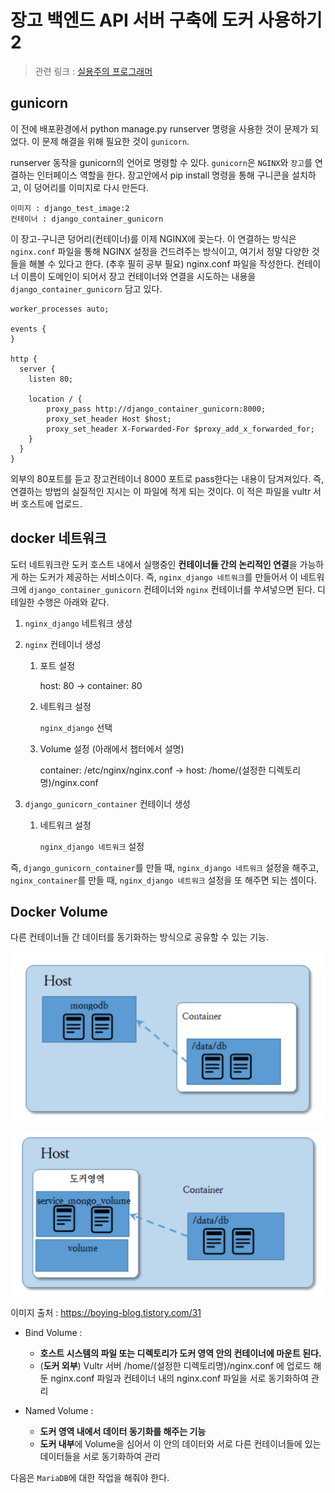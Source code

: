# 장고 백엔드 API 서버 구축에 도커 사용하기 2



> 관련 링크 : [실용주의 프로그래머](https://www.youtube.com/channel/UCmm6VRoi59BUHDPoa3k4VPw/videos)



## gunicorn

이 전에 배포환경에서 python manage.py runserver 명령을 사용한 것이 문제가 되었다. 이 문제 해결을 위해 필요한 것이 `gunicorn`. 

runserver 동작을 gunicorn의 언어로 명령할 수 있다. `gunicorn`은 `NGINX`와 `장고`를 연결하는 인터페이스 역할을 한다. 장고안에서 pip install 명령을 통해 구니콘을 설치하고, 이 덩어리를 이미지로 다시 만든다.

```
이미지 : django_test_image:2
컨테이너 : django_container_gunicorn
```

이 장고-구니콘 덩어리(컨테이너)를 이제 NGINX에 꽂는다. 이 연결하는 방식은 `nginx.conf` 파일을 통해 NGINX 설정을 건드려주는 방식이고, 여기서 정말 다양한 것들을 해볼 수 있다고 한다. (추후 필히 공부 필요) nginx.conf 파일을 작성한다. 컨테이너 이름이 도메인이 되어서 장고 컨테이너와 연결을 시도하는 내용을 `django_container_gunicorn` 담고 있다.

```nginx
worker_processes auto;

events {
}

http {
  server {
    listen 80;

    location / {
        proxy_pass http://django_container_gunicorn:8000;
        proxy_set_header Host $host;
        proxy_set_header X-Forwarded-For $proxy_add_x_forwarded_for;
    }
  }
}
```

외부의 80포트를 듣고 장고컨테이너 8000 포트로 pass한다는 내용이 담겨져있다. 즉, 연결하는 방법의 실질적인 지시는 이 파일에 적게 되는 것이다. 이 적은 파일을 vultr 서버 호스트에 업로드.



## docker 네트워크

도터 네트워크란 도커 호스트 내에서 실행중인 **컨테이너들 간의 논리적인 연결**을 가능하게 하는 도커가 제공하는 서비스이다. 즉, `nginx_django 네트워크`를 만들어서 이 네트워크에 `django_container_gunicorn` 컨테이너와 `nginx` 컨테이너를 쑤셔넣으면 된다. 디테일한 수행은 아래와 같다.

1. `nginx_django` 네트워크 생성

2. `nginx` 컨테이너 생성

   1. 포트 설정 

      host: 80 -> container: 80

   2. 네트워크 설정

      `nginx_django` 선택

   3. Volume 설정 (아래에서 챕터에서 설명)

      container: /etc/nginx/nginx.conf -> host: /home/(설정한 디렉토리명)/nginx.conf

3. `django_gunicorn_container` 컨테이너 생성

   1. 네트워크 설정

      `nginx_django 네트워크` 설정

즉, `django_gunicorn_container`를 만들 때, `nginx_django 네트워크` 설정을 해주고, `nginx_container`를 만들 때, `nginx_django 네트워크` 설정을 또 해주면 되는 셈이다.



## Docker Volume

다른 컨테이너들 간 데이터를 동기화하는 방식으로 공유할 수 있는 기능.

![bind_volume](./imgs_for_documents/bind_volume.png)

![named_volume](./imgs_for_documents/named_volume.png)

이미지 출처 : https://boying-blog.tistory.com/31

- Bind Volume : 

  - **호스트 시스템의 파일 또는 디렉토리가 도커 영역 안의 컨테이너에 마운트 된다.** 
  - (**도커 외부**) Vultr 서버  /home/(설정한 디렉토리명)/nginx.conf 에 업로드 해둔 nginx.conf 파일과 컨테이너 내의 nginx.conf 파일을 서로 동기화하여 관리

- Named Volume :

  - **도커 영역 내에서 데이터 동기화를 해주는 기능**
  - **도커 내부**에 Volume을 심어서 이 안의 데이터와 서로 다른 컨테이너들에 있는 데이터들을 서로 동기화하여 관리

  

다음은 `MariaDB`에 대한 작업을 해줘야 한다.